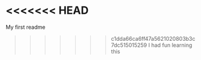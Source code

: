 <<<<<<< HEAD
=======
My first readme
>>>>>>> c1dda66ca6ff47a5621020803b3c7dc515015259
I had fun learning this
